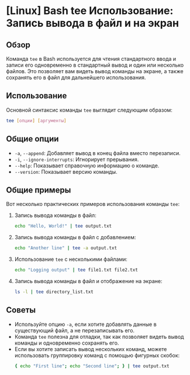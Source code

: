 # [Linux] Bash tee Использование: Запись вывода в файл и на экран

## Обзор
Команда `tee` в Bash используется для чтения стандартного ввода и записи его одновременно в стандартный вывод и один или несколько файлов. Это позволяет вам видеть вывод команды на экране, а также сохранять его в файл для дальнейшего использования.

## Использование
Основной синтаксис команды `tee` выглядит следующим образом:

```bash
tee [опции] [аргументы]
```

## Общие опции
- `-a`, `--append`: Добавляет вывод в конец файла вместо перезаписи.
- `-i`, `--ignore-interrupts`: Игнорирует прерывания.
- `--help`: Показывает справочную информацию о команде.
- `--version`: Показывает версию команды.

## Общие примеры
Вот несколько практических примеров использования команды `tee`:

1. Запись вывода команды в файл:
   ```bash
   echo "Hello, World!" | tee output.txt
   ```

2. Запись вывода команды в файл с добавлением:
   ```bash
   echo "Another line" | tee -a output.txt
   ```

3. Использование `tee` с несколькими файлами:
   ```bash
   echo "Logging output" | tee file1.txt file2.txt
   ```

4. Запись вывода команды в файл и отображение на экране:
   ```bash
   ls -l | tee directory_list.txt
   ```

## Советы
- Используйте опцию `-a`, если хотите добавлять данные в существующий файл, а не перезаписывать его.
- Команда `tee` полезна для отладки, так как позволяет видеть вывод команды и одновременно сохранять его.
- Если вы хотите записать вывод нескольких команд, можете использовать группировку команд с помощью фигурных скобок:
  ```bash
  { echo "First line"; echo "Second line"; } | tee output.txt
  ```